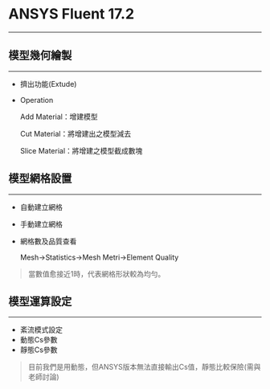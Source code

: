 # ANSYS Fluent 17.2
---
## 模型幾何繪製
---
- 擠出功能(Extude)
- Operation

  Add Material：增建模型
  
  Cut Material：將增建出之模型減去
  
  Slice Material：將增建之模型截成數塊

## 模型網格設置
---
- 自動建立網格
- 手動建立網格
- 網格數及品質查看
  
  Mesh→Statistics→Mesh Metri→Element Quality

 >當數值愈接近1時，代表網格形狀較為均勻。

## 模型運算設定
---
- 紊流模式設定
- 動態Cs參數
- 靜態Cs參數
>目前我們是用動態，但ANSYS版本無法直接輸出Cs值，靜態比較保險(需與老師討論)
